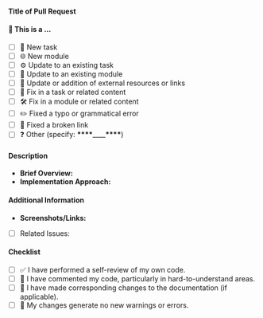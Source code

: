 #### Title of Pull Request

<!-- ✍️ Provide a concise and informative title for your pull request -->

#### 🤔 This is a ...

- [ ] 🌟 New task
- [ ] 🌐 New module
- [ ] ⚙️ Update to an existing task
- [ ] 🔧 Update to an existing module
- [ ] 🔗 Update or addition of external resources or links
- [ ] 🐛 Fix in a task or related content
- [ ] 🛠 Fix in a module or related content
- [ ] ✏️ Fixed a typo or grammatical error
- [ ] 🔗 Fixed a broken link
- [ ] ❓ Other (specify: **\*\*\*\***\_\_\_\_**\*\*\*\***)

#### Description

- **Brief Overview:**
  <!-- 📖 Summarize the changes made and the problem or enhancement addressed -->
- **Implementation Approach:**
  <!-- 💭 Explain your approach to solving the issue or implementing the feature -->

#### Additional Information

- **Screenshots/Links:**
  <!-- 📸 Include any relevant screenshots or links to documentation or discussions -->
- [ ] Related Issues:
<!-- 🔗 Mention any related issues or pull requests if applicable -->

#### Checklist

- [ ] ✅ I have performed a self-review of my own code.
- [ ] 📝 I have commented my code, particularly in hard-to-understand areas.
- [ ] 🔧 I have made corresponding changes to the documentation (if applicable).
- [ ] 🚫 My changes generate no new warnings or errors.